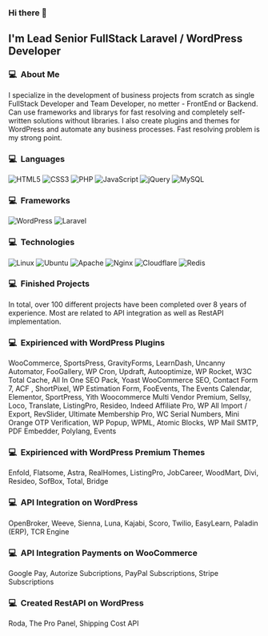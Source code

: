 ### Hi there 👋

## I'm Lead Senior FullStack Laravel / WordPress Developer

### 💻 &nbsp;About Me 

I specialize in the development of business projects from scratch as single FullStack Developer and Team Developer, no metter - FrontEnd or Backend. Can use frameworks and librarys for fast resolving and completely self-written solutions without libraries. I also create plugins and themes for WordPress and automate any business processes. Fast resolving problem is my strong point.

### 💻 &nbsp;Languages

![HTML5](https://img.shields.io/badge/html5-%23E34F26.svg?style=for-the-badge&logo=html5&logoColor=white)
![CSS3](https://img.shields.io/badge/css3-%231572B6.svg?style=for-the-badge&logo=css3&logoColor=white)
![PHP](https://img.shields.io/badge/php-%23777BB4.svg?style=for-the-badge&logo=php&logoColor=white)
![JavaScript](https://img.shields.io/badge/javascript-%23323330.svg?style=for-the-badge&logo=javascript&logoColor=%23F7DF1E)
![jQuery](https://img.shields.io/badge/jquery-%230769AD.svg?style=for-the-badge&logo=jquery&logoColor=white)
![MySQL](https://img.shields.io/badge/mysql-%2300f.svg?style=for-the-badge&logo=mysql&logoColor=white)

### 💻 &nbsp;Frameworks
![WordPress](https://img.shields.io/badge/WordPress-%23117AC9.svg?style=for-the-badge&logo=WordPress&logoColor=white)
![Laravel](https://img.shields.io/badge/laravel-%23FF2D20.svg?style=for-the-badge&logo=laravel&logoColor=white)

### 💻 &nbsp;Technologies

![Linux](https://img.shields.io/badge/Linux-FCC624?style=for-the-badge&logo=linux&logoColor=black)
![Ubuntu](https://img.shields.io/badge/Ubuntu-E95420?style=for-the-badge&logo=ubuntu&logoColor=white)
![Apache](https://img.shields.io/badge/apache-%23D42029.svg?style=for-the-badge&logo=apache&logoColor=white)
![Nginx](https://img.shields.io/badge/nginx-%23009639.svg?style=for-the-badge&logo=nginx&logoColor=white)
![Cloudflare](https://img.shields.io/badge/Cloudflare-F38020?style=for-the-badge&logo=Cloudflare&logoColor=white)
![Redis](https://img.shields.io/badge/redis-%23DD0031.svg?style=for-the-badge&logo=redis&logoColor=white)

### 💻 &nbsp;Finished Projects

In total, over 100 different projects have been completed over 8 years of experience. Most are related to API integration as well as RestAPI implementation.

### 💻 &nbsp;Expirienced with WordPress Plugins
WooCommerce, SportsPress, GravityForms, LearnDash, Uncanny Automator, FooGallery, WP Cron, Updraft, Autooptimize, WP Rocket, W3C Total Cache, All In One SEO Pack, Yoast WooCommerce SEO, Contact Form 7, ACF , ShortPixel, WP Estimation Form, FooEvents, The Events Calendar, Elementor, SportPress, Yith Woocommerce Multi Vendor Premium, Sellsy, Loco, Translate, ListingPro, Resideo, Indeed Affiliate Pro, WP All Import / Export, RevSlider, Ultimate Membership Pro, WC Serial Numbers, Mini Orange OTP Verification, WP Popup, WPML, Atomic Blocks, WP Mail SMTP, PDF Embedder, Polylang, Events

### 💻 &nbsp;Expirienced with WordPress Premium Themes
Enfold, Flatsome, Astra, RealHomes, ListingPro, JobCareer, WoodMart, Divi, Resideo, SofBox, Total, Bridge

### 💻 &nbsp;API Integration on WordPress
OpenBroker, Weeve, Sienna, Luna, Kajabi, Scoro, Twilio, EasyLearn, Paladin (ERP), TCR Engine

### 💻 &nbsp;API Integration Payments on WooCommerce
Google Pay, Autorize Subcriptions, PayPal Subscriptions, Stripe Subscriptions

### 💻 &nbsp;Created RestAPI on WordPress
Roda, The Pro Panel, Shipping Cost API
